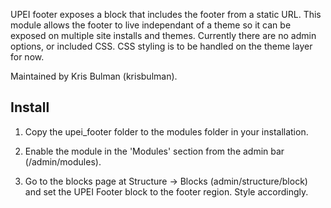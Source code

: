 UPEI footer exposes a block that includes the footer from a static URL. This module 
allows the footer to live independant of a theme so it can be exposed on multiple
site installs and themes. Currently there are no admin options, or included CSS.
CSS styling is to be handled on the theme layer for now. 

Maintained by Kris Bulman (krisbulman).

Install
-------

1) Copy the upei_footer folder to the modules folder in your installation.

2) Enable the module in the 'Modules' section from the admin bar
   (/admin/modules).

3) Go to the blocks page at Structure -> Blocks (admin/structure/block) and set the UPEI Footer block
   to the footer region. Style accordingly. 
